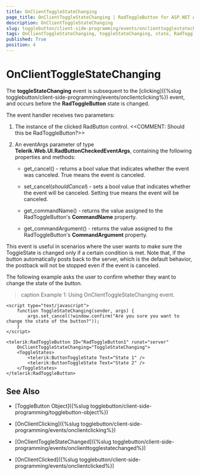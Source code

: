 ```yaml
---
title: OnClientToggleStateChanging
page_title: OnClientToggleStateChanging | RadToggleButton for ASP.NET AJAX Documentation
description: OnClientToggleStateChanging
slug: togglebutton/client-side-programming/events/onclienttogglestatechanging
tags: OnClientToggleStateChanging, toggleStateChanging, state, RadToggleButton, event, client-side
published: True
position: 4
---
```


# OnClientToggleStateChanging

The **toggleStateChanging** event is subsequent to the [clicking]({%slug togglebutton/client-side-programming/events/onclientclicking%}) event, and occurs before the **RadToggleButton** state is changed.

The event handler receives two parameters:

1. The instance of the clicked RadButton control. <<COMMENT: Should this be RadToggleButton?>>

1. An eventArgs parameter of type **Telerik.Web.UI.RadButtonCheckedEventArgs**, containing the following properties and methods:

	* get_cancel() - returns a bool value that indicates whether the event was canceled. True means the event is canceled.

	* set_cancel(*shouldCancel*) - sets a bool value that indicates whether the event will be canceled. Setting true means the event will be canceled.

	* get_commandName() - returns the value assigned to the RadToggleButton's **CommandName** property.

	* get_commandArgument() - returns the value assigned to the RadToggleButton's **CommandArgument** property.

This event is useful in scenarios where the user wants to make sure the ToggleState is changed only if a certain condition is met. Note that, if the button automatically posts back to the server, which is the default behavior, the postback will not be stopped even if the event is canceled.

The following example asks the user to confirm whether they want to change the state of the button.

>caption Example 1: Using OnClientToggleStateChanging event.

````ASP.NET
<script type="text/javascript">
    function ToggleStateChanging(sender, args) {
        args.set_cancel(!window.confirm("Are you sure you want to change the state of the button?"));
    }
</script>

<telerik:RadToggleButton ID="RadToggleButton1" runat="server"
    OnClientToggleStateChanging="ToggleStateChanging">
    <ToggleStates>
        <telerik:ButtonToggleState Text="State 1" />
        <telerik:ButtonToggleState Text="State 2" />
    </ToggleStates>
</telerik:RadToggleButton>
````


## See Also

* [ToggleButton Object]({%slug togglebutton/client-side-programming/togglebutton-object%})

* [OnClientClicking]({%slug togglebutton/client-side-programming/events/onclientclicking%})

* [OnClientToggleStateChanged]({%slug togglebutton/client-side-programming/events/onclienttogglestatechanged%})

* [OnClientClicked]({%slug togglebutton/client-side-programming/events/onclientclicked%})

